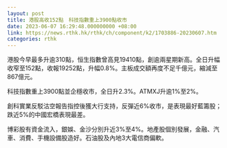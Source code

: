 ```yaml
---
layout: post
title: 港股高收152點　科技指數重上3900點收市
date: 2023-06-07 16:29:48.000000000 +08:00
link: https://news.rthk.hk/rthk/ch/component/k2/1703886-20230607.htm
categories: rthk
---
```


港股今早最多升逾310點，恒生指數曾高見19410點，創逾兩星期新高。全日升幅收窄至152點，收報19252點，升幅0.8%。主板成交額再度不足千億元，縮減至867億元。

科技指數重上3900點並企穩收市，全日升2.3%。ATMXJ升逾1%至2%。

創科實業反駁沽空報告指控後獲大行支持，反彈近6%收市，是表現最好藍籌股；跌近5%的中國宏橋表現最差。

博彩股有資金流入，銀娛、金沙分別升近3%至4%。地產股個別發展，金融、汽車、消費、手機設備股造好。石油股及內地3大電信商偏軟。
